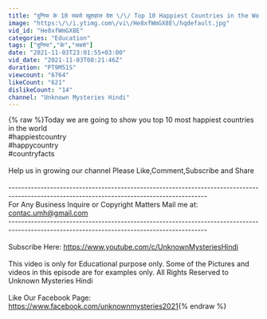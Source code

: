 ```yaml
---
title: "दुनिया के 10 सबसे खुशहाल देश \/\/ Top 10 Happiest Countries in the World"
image: "https:\/\/i.ytimg.com\/vi\/He8xfWmGX8E\/hqdefault.jpg"
vid_id: "He8xfWmGX8E"
categories: "Education"
tags: ["दुनिया","के","सबसे"]
date: "2021-11-03T23:01:55+03:00"
vid_date: "2021-11-03T08:21:46Z"
duration: "PT9M51S"
viewcount: "6764"
likeCount: "621"
dislikeCount: "14"
channel: "Unknown Mysteries Hindi"
---
```

{% raw %}Today we are going to show you top 10 most happiest countries in the world<br />#happiestcountry<br />#happycountry<br />#countryfacts<br /><br />Help us in growing our channel Please Like,Comment,Subscribe and Share<br /><br />--------------------------------------------------------------------------------------------------------------------------------------------<br />For Any Business Inquire or Copyright Matters Mail me at: contac.umh@gmail.com <br />--------------------------------------------------------------------------------------------------------------------------------------------<br /><br />Subscribe Here: <a rel="nofollow" target="blank" href="https://www.youtube.com/c/UnknownMysteriesHindi">https://www.youtube.com/c/UnknownMysteriesHindi</a><br /><br />This video is only for Educational purpose only. Some of the Pictures and videos in this episode are for examples only. All Rights Reserved to Unknown Mysteries Hindi<br /><br />Like Our Facebook Page: <a rel="nofollow" target="blank" href="https://www.facebook.com/unknownmysteries2021">https://www.facebook.com/unknownmysteries2021</a>{% endraw %}
